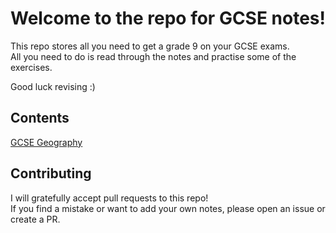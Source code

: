 # Welcome to the repo for GCSE notes!

This repo stores all you need to get a grade 9 on your GCSE exams.  
All you need to do is read through the notes and practise some of the
exercises.

Good luck revising :)

## Contents

[GCSE Geography](geography/README.md)

## Contributing

I will gratefully accept pull requests to this repo!  
If you find a mistake or want to add your own notes, please open an issue or
create a PR.  


